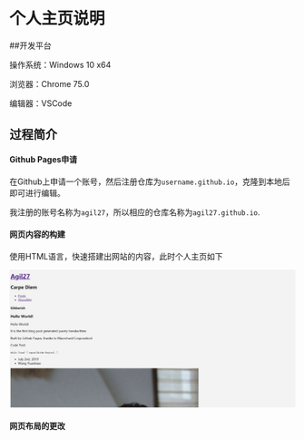 # 个人主页说明
##开发平台

操作系统：Windows 10 x64

浏览器：Chrome 75.0

编辑器：VSCode

## 过程简介

#### Github Pages申请

在Github上申请一个账号，然后注册仓库为`username.github.io`，克隆到本地后即可进行编辑。

我注册的账号名称为`agil27`，所以相应的仓库名称为`agil27.github.io`.

#### 网页内容的构建

使用HTML语言，快速搭建出网站的内容，此时个人主页如下

![raw](/img/raw.jpg)

#### 网页布局的更改

